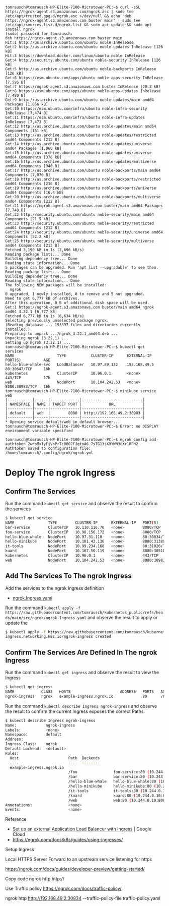 ```
tomrausch@tomrausch-HP-Elite-7100-Microtower-PC:~$ curl -sSL https://ngrok-agent.s3.amazonaws.com/ngrok.asc | sudo tee /etc/apt/trusted.gpg.d/ngrok.asc >/dev/null && echo "deb https://ngrok-agent.s3.amazonaws.com buster main" | sudo tee /etc/apt/sources.list.d/ngrok.list && sudo apt update && sudo apt install ngrok
[sudo] password for tomrausch:
deb https://ngrok-agent.s3.amazonaws.com buster main
Hit:1 http://us.archive.ubuntu.com/ubuntu noble InRelease
Get:2 http://us.archive.ubuntu.com/ubuntu noble-updates InRelease [126 kB]
Hit:3 https://download.docker.com/linux/ubuntu noble InRelease
Get:4 http://security.ubuntu.com/ubuntu noble-security InRelease [126 kB]
Get:5 http://us.archive.ubuntu.com/ubuntu noble-backports InRelease [126 kB]
Get:6 https://esm.ubuntu.com/apps/ubuntu noble-apps-security InRelease [7,595 B]
Get:7 https://ngrok-agent.s3.amazonaws.com buster InRelease [20.3 kB]
Get:8 https://esm.ubuntu.com/apps/ubuntu noble-apps-updates InRelease [7,480 B]
Get:9 http://us.archive.ubuntu.com/ubuntu noble-updates/main amd64 Packages [1,056 kB]
Get:10 https://esm.ubuntu.com/infra/ubuntu noble-infra-security InRelease [7,474 B]
Get:11 https://esm.ubuntu.com/infra/ubuntu noble-infra-updates InRelease [7,473 B]
Get:12 http://us.archive.ubuntu.com/ubuntu noble-updates/main amd64 Components [161 kB]
Get:13 http://us.archive.ubuntu.com/ubuntu noble-updates/restricted amd64 Components [212 B]
Get:14 http://us.archive.ubuntu.com/ubuntu noble-updates/universe amd64 Packages [1,060 kB]
Get:15 http://us.archive.ubuntu.com/ubuntu noble-updates/universe amd64 Components [376 kB]
Get:16 http://us.archive.ubuntu.com/ubuntu noble-updates/multiverse amd64 Components [940 B]
Get:17 http://us.archive.ubuntu.com/ubuntu noble-backports/main amd64 Components [7,076 B]
Get:18 http://us.archive.ubuntu.com/ubuntu noble-backports/restricted amd64 Components [216 B]
Get:19 http://us.archive.ubuntu.com/ubuntu noble-backports/universe amd64 Components [16.4 kB]
Get:20 http://us.archive.ubuntu.com/ubuntu noble-backports/multiverse amd64 Components [212 B]
Get:21 https://ngrok-agent.s3.amazonaws.com buster/main amd64 Packages [7,748 B]
Get:22 http://security.ubuntu.com/ubuntu noble-security/main amd64 Components [21.5 kB]
Get:23 http://security.ubuntu.com/ubuntu noble-security/restricted amd64 Components [212 B]
Get:24 http://security.ubuntu.com/ubuntu noble-security/universe amd64 Components [52.2 kB]
Get:25 http://security.ubuntu.com/ubuntu noble-security/multiverse amd64 Components [212 B]
Fetched 3,190 kB in 1s (2,696 kB/s)
Reading package lists... Done
Building dependency tree... Done
Reading state information... Done
5 packages can be upgraded. Run 'apt list --upgradable' to see them.
Reading package lists... Done
Building dependency tree... Done
Reading state information... Done
The following NEW packages will be installed:
  ngrok
0 upgraded, 1 newly installed, 0 to remove and 5 not upgraded.
Need to get 6,777 kB of archives.
After this operation, 0 B of additional disk space will be used.
Get:1 https://ngrok-agent.s3.amazonaws.com buster/main amd64 ngrok amd64 3.22.1 [6,777 kB]
Fetched 6,777 kB in 1s (6,634 kB/s)
Selecting previously unselected package ngrok.
(Reading database ... 193397 files and directories currently installed.)
Preparing to unpack .../ngrok_3.22.1_amd64.deb ...
Unpacking ngrok (3.22.1) ...
Setting up ngrok (3.22.1) ...
tomrausch@tomrausch-HP-Elite-7100-Microtower-PC:~$ kubectl get services
NAME                   TYPE           CLUSTER-IP      EXTERNAL-IP    PORT(S)          AGE
hello-blue-whale-svc   LoadBalancer   10.97.89.132    192.168.49.5   80:30647/TCP     16h
kubernetes             ClusterIP      10.96.0.1       <none>         443/TCP          17h
web                    NodePort       10.104.242.53   <none>         8080:30983/TCP   16h
tomrausch@tomrausch-HP-Elite-7100-Microtower-PC:~$ minikube service web
|-----------|------|-------------|---------------------------|
| NAMESPACE | NAME | TARGET PORT |            URL            |
|-----------|------|-------------|---------------------------|
| default   | web  |        8080 | http://192.168.49.2:30983 |
|-----------|------|-------------|---------------------------|
* Opening service default/web in default browser...
tomrausch@tomrausch-HP-Elite-7100-Microtower-PC:~$ Error: no DISPLAY environment variable specified

tomrausch@tomrausch-HP-Elite-7100-Microtower-PC:~$ ngrok config add-authtoken 2wdpMx1yFjVoPrTc0807FJgtoA6_7sTG13sX9YWN3cXr1RPN2
Authtoken saved to configuration file: /home/tomrausch/.config/ngrok/ngrok.yml
```


# Deploy The ngrok Ingress

## Confirm The Services
Run the command ```kubectl get service``` and observe the result to confirm the services

```bash
$ kubectl get service
NAME               TYPE        CLUSTER-IP      EXTERNAL-IP   PORT(S)          AGE
bar-service        ClusterIP   10.110.116.70   <none>        8080/TCP         12m
foo-service        ClusterIP   10.98.156.172   <none>        8080/TCP         12m
hello-blue-whale   NodePort    10.97.31.110    <none>        80:30834/TCP     17h
hello-minikube     NodePort    10.101.43.136   <none>        8080:31389/TCP   24m
it-tools           NodePort    10.99.234.168   <none>        80:31026/TCP     16h
kuard              NodePort    10.107.50.119   <none>        8080:30518/TCP   6s
kubernetes         ClusterIP   10.96.0.1       <none>        443/TCP          2d13h
web                NodePort    10.104.242.53   <none>        8080:30983/TCP   2d12h
```

## Add The Services To The ngrok Ingress

Add the services to the ngrok Ingress definition
- [ngrok.Ingress.yaml](https://github.com/tomrausch/kubernetes_public/blob/main/src/ngrok/ngrok.Ingress.yaml)

Run the command ```kubectl apply -f https://raw.githubusercontent.com/tomrausch/kubernetes_public/refs/heads/main/src/ngrok/ngrok.Ingress.yaml``` and observe the result to apply or update the 
```bash
$ kubectl apply -f https://raw.githubusercontent.com/tomrausch/kubernetes_public/refs/heads/main/src/ngrok/ngrok.Ingress.yaml
ingress.networking.k8s.io/ngrok-ingress created
```

## Confirm The Services Are Defined In The ngrok Ingress

Run the command ```kubectl get ingress``` and observe the result to view the Ingress
```bash
$ kubectl get ingress
NAME            CLASS   HOSTS                      ADDRESS   PORTS   AGE
ngrok-ingress   ngrok   example-ingress.ngrok.io             80      70s
```

Run the command ```kubectl describe Ingress ngrok-ingress``` and observe the result to confirm the current Ingress exposes the correct Paths

```bash
$ kubectl describe Ingress ngrok-ingress
Name:             ngrok-ingress
Labels:           <none>
Namespace:        default
Address:
Ingress Class:    ngrok
Default backend:  <default>
Rules:
  Host                      Path  Backends
  ----                      ----  --------
  example-ingress.ngrok.io
                            /foo                foo-service:80 (10.244.0.14:8080)
                            /bar                bar-service:80 (10.244.0.15:8080)
                            /hello-blue-whale   hello-blue-whale:80 (10.244.0.12:80)
                            /hello-minikube     hello-minikube:80 (10.244.0.13:8080)
                            /it-tools           it-tools:80 (10.244.0.11:80)
                            /kuard              kuard:80 (10.244.0.16:8080)
                            /web                web:80 (10.244.0.10:8080)
Annotations:                <none>
Events:                     <none>
```

Reference
- [Set up an external Application Load Balancer with Ingress](https://cloud.google.com/kubernetes-engine/docs/tutorials/http-balancer) | Google Cloud
- https://ngrok.com/docs/k8s/guides/using-ingresses/


Setup Ingress


Local HTTPS Server
Forward to an upstream service listening for https

https://ngrok.com/docs/guides/developer-preview/getting-started/

Copy code
ngrok http http://

Use Traffic policy
https://ngrok.com/docs/traffic-policy/

ngrok http http://192.168.49.2:30834 --traffic-policy-file traffic-policy.yaml
